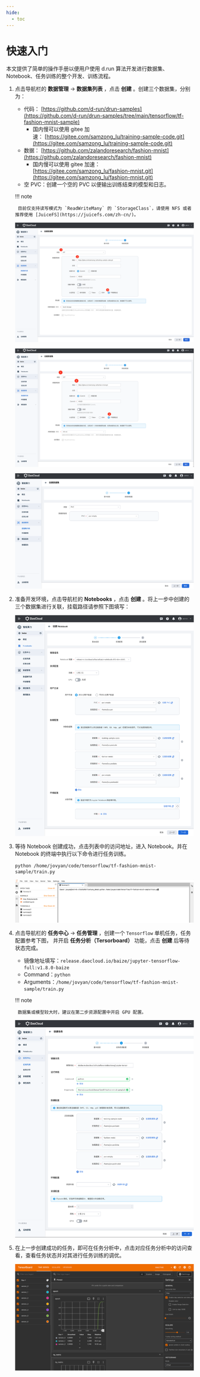 ```yaml
---
hide:
  - toc
---
```


# 快速入门

本文提供了简单的操作手册以便用户使用 d.run 算法开发进行数据集、Notebook、任务训练的整个开发、训练流程。

1. 点击导航栏的 **数据管理** -> **数据集列表** ，点击 **创建** 。创建三个数据集，分别为：
    - 代码： [https://github.com/d-run/drun-samples](https://github.com/d-run/drun-samples/tree/main/tensorflow/tf-fashion-mnist-sample)
        - 国内慢可以使用 gitee 加速： [https://gitee.com/samzong_lu/training-sample-code.git](https://gitee.com/samzong_lu/training-sample-code.git)
    - 数据： [https://github.com/zalandoresearch/fashion-mnist](https://github.com/zalandoresearch/fashion-mnist)
        - 国内慢可以使用 gitee 加速： [https://gitee.com/samzong_lu/fashion-mnist.git](https://gitee.com/samzong_lu/fashion-mnist.git)
    - 空 PVC：创建一个空的 PVC 以便输出训练结束的模型和日志。

    !!! note

        目前仅支持读写模式为 `ReadWriteMany` 的 `StorageClass`，请使用 NFS 或者推荐使用 [JuiceFS](https://juicefs.com/zh-cn/)。

    ![baize](../images/baize-01.png)

    ![baize](../images/baize-02.png)

    ![baize](../images/baize-03.png)

2. 准备开发环境，点击导航栏的 **Notebooks** ，点击 **创建** 。将上一步中创建的三个数据集进行关联，挂载路径请参照下图填写：

    ![baize](../images/baize-04.png)

3. 等待 Notebook 创建成功，点击列表中的访问地址，进入 Notebook。并在 Notebook 的终端中执行以下命令进行任务训练。

    ```shell
    python /home/jovyan/code/tensorflow/tf-fashion-mnist-sample/train.py
    ```

    ![baize](../images/baize-05.png)

4. 点击导航栏的 **任务中心** -> **任务管理** ，创建一个 `Tensorflow` 单机任务，任务配置参考下图，
   并开启 **任务分析（Tersorboard）** 功能，点击 **创建** 后等待状态完成。

    - 镜像地址填写：`release.daocloud.io/baize/jupyter-tensorflow-full:v1.8.0-baize`
    - Command：`python`
    - Arguments：`/home/jovyan/code/tensorflow/tf-fashion-mnist-sample/train.py`

    !!! note

        数据集或模型较大时，建议在第二步资源配置中开启 GPU 配置。

    ![baize](../images/baize-06.png)

5. 在上一步创建成功的任务，即可在任务分析中，点击对应任务分析中的访问查看，查看任务状态并对其进行任务训练的调优。

    ![baize](../images/baize-07.png)
